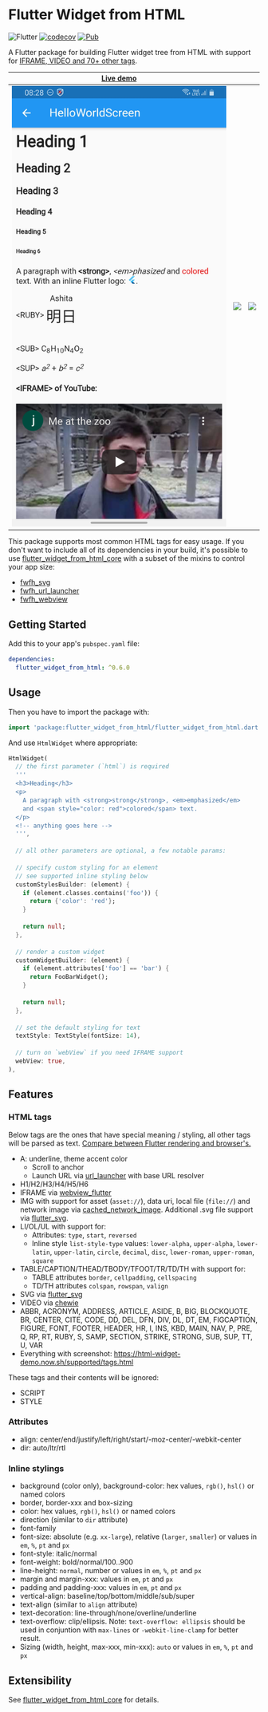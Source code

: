 # Flutter Widget from HTML

![Flutter](https://github.com/daohoangson/flutter_widget_from_html/workflows/Flutter/badge.svg)
[![codecov](https://codecov.io/gh/daohoangson/flutter_widget_from_html/branch/master/graph/badge.svg)](https://codecov.io/gh/daohoangson/flutter_widget_from_html)
[![Pub](https://img.shields.io/pub/v/flutter_widget_from_html.svg)](https://pub.dev/packages/flutter_widget_from_html)

A Flutter package for building Flutter widget tree from HTML with support for
[IFRAME, VIDEO and 70+ other tags](https://html-widget-demo.now.sh/supported/tags.html).

| [Live demo](https://html-widget-demo.now.sh/#/helloworld)                                                                     |                                                                                                                               |                                                                                                                               |
|-------------------------------------------------------------------------------------------------------------------------------|-------------------------------------------------------------------------------------------------------------------------------|-------------------------------------------------------------------------------------------------------------------------------|
| ![](https://raw.githubusercontent.com/daohoangson/flutter_widget_from_html/master/demo_app/screenshots/HelloWorldScreen1.jpg) | ![](https://raw.githubusercontent.com/daohoangson/flutter_widget_from_html/master/demo_app/screenshots/HelloWorldScreen2.gif) | ![](https://raw.githubusercontent.com/daohoangson/flutter_widget_from_html/master/demo_app/screenshots/HelloWorldScreen3.gif) |

This package supports most common HTML tags for easy usage.
If you don't want to include all of its dependencies in your build, it's possible to use [flutter_widget_from_html_core](https://pub.dev/packages/flutter_widget_from_html_core) with a subset of the mixins to control your app size:

- [fwfh_svg](https://pub.dev/packages/fwfh_svg)
- [fwfh_url_launcher](https://pub.dev/packages/fwfh_url_launcher)
- [fwfh_webview](https://pub.dev/packages/fwfh_webview)

## Getting Started

Add this to your app's `pubspec.yaml` file:

```yaml
dependencies:
  flutter_widget_from_html: ^0.6.0
```

## Usage

Then you have to import the package with:

```dart
import 'package:flutter_widget_from_html/flutter_widget_from_html.dart';
```

And use `HtmlWidget` where appropriate:

```dart
HtmlWidget(
  // the first parameter (`html`) is required
  '''
  <h3>Heading</h3>
  <p>
    A paragraph with <strong>strong</strong>, <em>emphasized</em>
    and <span style="color: red">colored</span> text.
  </p>
  <!-- anything goes here -->
  ''',

  // all other parameters are optional, a few notable params:

  // specify custom styling for an element
  // see supported inline styling below
  customStylesBuilder: (element) {
    if (element.classes.contains('foo')) {
      return {'color': 'red'};
    }

    return null;
  },

  // render a custom widget
  customWidgetBuilder: (element) {
    if (element.attributes['foo'] == 'bar') {
      return FooBarWidget();
    }

    return null;
  },

  // set the default styling for text
  textStyle: TextStyle(fontSize: 14),

  // turn on `webView` if you need IFRAME support
  webView: true,
),
```

## Features

### HTML tags

Below tags are the ones that have special meaning / styling, all other tags will be parsed as text.
[Compare between Flutter rendering and browser's.](https://html-widget-demo.now.sh/supported/tags.html)

- A: underline, theme accent color
  - Scroll to anchor
  - Launch URL via [url_launcher](https://pub.dev/packages/url_launcher) with base URL resolver
- H1/H2/H3/H4/H5/H6
- IFRAME via [webview_flutter](https://pub.dev/packages/webview_flutter)
- IMG with support for asset (`asset://`), data uri, local file (`file://`) and network image via [cached_network_image](https://pub.dev/packages/cached_network_image). Additional .svg file support via [flutter_svg](https://pub.dev/packages/flutter_svg).
- LI/OL/UL with support for:
  - Attributes: `type`, `start`, `reversed`
  - Inline style `list-style-type` values: `lower-alpha`, `upper-alpha`, `lower-latin`, `upper-latin`, `circle`, `decimal`, `disc`, `lower-roman`, `upper-roman`, `square`
- TABLE/CAPTION/THEAD/TBODY/TFOOT/TR/TD/TH with support for:
  - TABLE attributes `border`, `cellpadding`, `cellspacing`
  - TD/TH attributes `colspan`, `rowspan`, `valign`
- SVG via [flutter_svg](https://pub.dev/packages/flutter_svg)
- VIDEO via [chewie](https://pub.dev/packages/chewie)
- ABBR, ACRONYM, ADDRESS, ARTICLE, ASIDE, B, BIG, BLOCKQUOTE, BR, CENTER, CITE, CODE,
  DD, DEL, DFN, DIV, DL, DT, EM, FIGCAPTION, FIGURE, FONT, FOOTER, HEADER, HR, I, INS,
  KBD, MAIN, NAV, P, PRE, Q, RP, RT, RUBY, S, SAMP, SECTION, STRIKE, STRONG, SUB, SUP, TT, U, VAR
- Everything with screenshot: https://html-widget-demo.now.sh/supported/tags.html

These tags and their contents will be ignored:

- SCRIPT
- STYLE

### Attributes

- align: center/end/justify/left/right/start/-moz-center/-webkit-center
- dir: auto/ltr/rtl

### Inline stylings

- background (color only), background-color: hex values, `rgb()`, `hsl()` or named colors
- border, border-xxx and box-sizing
- color: hex values, `rgb()`, `hsl()` or named colors
- direction (similar to `dir` attribute)
- font-family
- font-size: absolute (e.g. `xx-large`), relative (`larger`, `smaller`) or values in `em`, `%`, `pt` and `px`
- font-style: italic/normal
- font-weight: bold/normal/100..900
- line-height: `normal`, number or values in `em`, `%`, `pt` and `px`
- margin and margin-xxx: values in `em`, `pt` and `px`
- padding and padding-xxx: values in `em`, `pt` and `px`
- vertical-align: baseline/top/bottom/middle/sub/super
- text-align (similar to `align` attribute)
- text-decoration: line-through/none/overline/underline
- text-overflow: clip/ellipsis. Note: `text-overflow: ellipsis` should be used in conjuntion with `max-lines` or `-webkit-line-clamp` for better result.
- Sizing (width, height, max-xxx, min-xxx): `auto` or values in `em`, `%`, `pt` and `px`

## Extensibility

See [flutter_widget_from_html_core](https://pub.dev/packages/flutter_widget_from_html_core#extensibility) for details.
